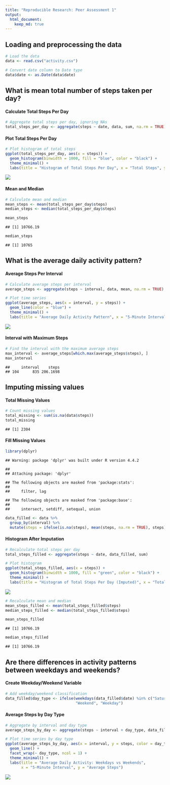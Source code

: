 ```yaml
---
title: "Reproducible Research: Peer Assessment 1"
output: 
  html_document:
    keep_md: true
---
```




## Loading and preprocessing the data

``` r
# Load the data
data <- read.csv("activity.csv")

# Convert date column to Date type
data$date <- as.Date(data$date)
```


## What is mean total number of steps taken per day?

#### Calculate Total Steps Per Day

``` r
# Aggregate total steps per day, ignoring NAs
total_steps_per_day <- aggregate(steps ~ date, data, sum, na.rm = TRUE)
```

#### Plot Total Steps Per Day

``` r
# Plot histogram of total steps
ggplot(total_steps_per_day, aes(x = steps)) +
  geom_histogram(binwidth = 1000, fill = "blue", color = "black") +
  theme_minimal() +
  labs(title = "Histogram of Total Steps Per Day", x = "Total Steps", y = "Frequency")
```

![](PA1_template_files/figure-html/unnamed-chunk-3-1.png)<!-- -->

#### Mean and Median

``` r
# Calculate mean and median
mean_steps <- mean(total_steps_per_day$steps)
median_steps <- median(total_steps_per_day$steps)

mean_steps
```

```
## [1] 10766.19
```

``` r
median_steps
```

```
## [1] 10765
```

## What is the average daily activity pattern?

#### Average Steps Per Interval


``` r
# Calculate average steps per interval
average_steps <- aggregate(steps ~ interval, data, mean, na.rm = TRUE)

# Plot time series
ggplot(average_steps, aes(x = interval, y = steps)) +
  geom_line(color = "blue") +
  theme_minimal() +
  labs(title = "Average Daily Activity Pattern", x = "5-Minute Interval", y = "Average Steps")
```

![](PA1_template_files/figure-html/unnamed-chunk-5-1.png)<!-- -->

#### Interval with Maximum Steps

``` r
# Find the interval with the maximum average steps
max_interval <- average_steps[which.max(average_steps$steps), ]
max_interval
```

```
##     interval    steps
## 104      835 206.1698
```


## Imputing missing values

#### Total Missing Values

``` r
# Count missing values
total_missing <- sum(is.na(data$steps))
total_missing
```

```
## [1] 2304
```

#### Fill Missing Values

``` r
library(dplyr)
```

```
## Warning: package 'dplyr' was built under R version 4.4.2
```

```
## 
## Attaching package: 'dplyr'
```

```
## The following objects are masked from 'package:stats':
## 
##     filter, lag
```

```
## The following objects are masked from 'package:base':
## 
##     intersect, setdiff, setequal, union
```

``` r
data_filled <- data %>%
  group_by(interval) %>%
  mutate(steps = ifelse(is.na(steps), mean(steps, na.rm = TRUE), steps))
```

#### Histogram After Imputation

``` r
# Recalculate total steps per day
total_steps_filled <- aggregate(steps ~ date, data_filled, sum)

# Plot histogram
ggplot(total_steps_filled, aes(x = steps)) +
  geom_histogram(binwidth = 1000, fill = "green", color = "black") +
  theme_minimal() +
  labs(title = "Histogram of Total Steps Per Day (Imputed)", x = "Total Steps", y = "Frequency")
```

![](PA1_template_files/figure-html/unnamed-chunk-9-1.png)<!-- -->

``` r
# Recalculate mean and median
mean_steps_filled <- mean(total_steps_filled$steps)
median_steps_filled <- median(total_steps_filled$steps)

mean_steps_filled
```

```
## [1] 10766.19
```

``` r
median_steps_filled
```

```
## [1] 10766.19
```


## Are there differences in activity patterns between weekdays and weekends?

#### Create Weekday/Weekend Variable

``` r
# Add weekday/weekend classification
data_filled$day_type <- ifelse(weekdays(data_filled$date) %in% c("Saturday", "Sunday"), 
                               "Weekend", "Weekday")
```

#### Average Steps by Day Type

``` r
# Aggregate by interval and day type
average_steps_by_day <- aggregate(steps ~ interval + day_type, data_filled, mean)

# Plot time series by day type
ggplot(average_steps_by_day, aes(x = interval, y = steps, color = day_type)) +
  geom_line() +
  facet_wrap(~ day_type, ncol = 1) +
  theme_minimal() +
  labs(title = "Average Daily Activity: Weekdays vs Weekends", 
       x = "5-Minute Interval", y = "Average Steps")
```

![](PA1_template_files/figure-html/unnamed-chunk-11-1.png)<!-- -->
